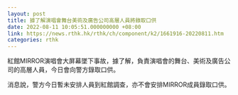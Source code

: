```yaml
---
layout: post
title: 據了解演唱會舞台美術及廣告公司高層人員將錄取口供
date: 2022-08-11 10:05:51.000000000 +08:00
link: https://news.rthk.hk/rthk/ch/component/k2/1661916-20220811.htm
categories: rthk
---
```


紅館MIRROR演唱會大屏幕墜下事故，據了解，負責演唱會的舞台、美術及廣告公司的高層人員，今日會向警方錄取口供。

消息說，警方今日暫未安排人員到紅館調查，亦不會安排MIRROR成員錄取口供。
